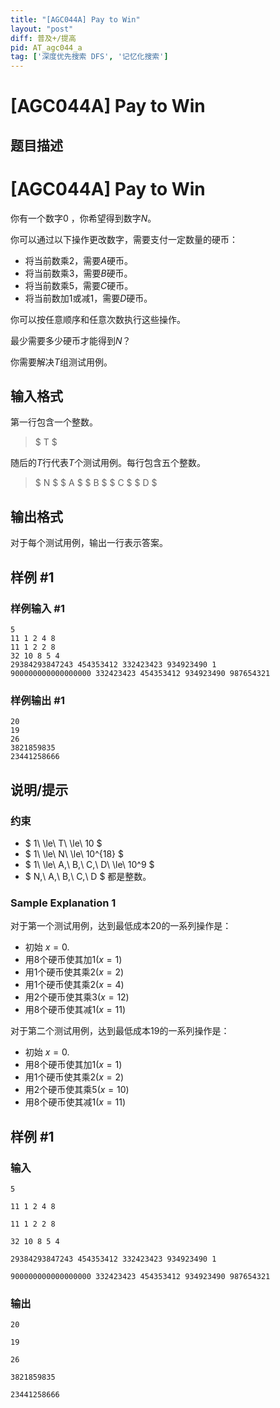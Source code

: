 ```yaml
---
title: "[AGC044A] Pay to Win"
layout: "post"
diff: 普及+/提高
pid: AT_agc044_a
tag: ['深度优先搜索 DFS', '记忆化搜索']
---
```


# [AGC044A] Pay to Win

## 题目描述

# [AGC044A] Pay to Win


你有一个数字$0$ ，你希望得到数字$N$。

你可以通过以下操作更改数字，需要支付一定数量的硬币：

- 将当前数乘$2$，需要$A$硬币。
- 将当前数乘$3$，需要$B$硬币。
- 将当前数乘$5$，需要$C$硬币。
- 将当前数加$1$或减$1$，需要$D$硬币。

你可以按任意顺序和任意次数执行这些操作。

最少需要多少硬币才能得到$N$？

你需要解决$T$组测试用例。

## 输入格式

第一行包含一个整数。

> $ T $

随后的$T$行代表$T$个测试用例。每行包含五个整数。

> $ N $ $ A $ $ B $ $ C $ $ D $

## 输出格式

对于每个测试用例，输出一行表示答案。

## 样例 #1

### 样例输入 #1

```
5
11 1 2 4 8
11 1 2 2 8
32 10 8 5 4
29384293847243 454353412 332423423 934923490 1
900000000000000000 332423423 454353412 934923490 987654321
```

### 样例输出 #1

```
20
19
26
3821859835
23441258666
```

## 说明/提示

### 约束

- $ 1\ \le\ T\ \le\ 10 $
- $ 1\ \le\ N\ \le\ 10^{18} $
- $ 1\ \le\ A,\ B,\ C,\ D\ \le\ 10^9 $
- $ N,\ A,\ B,\ C,\ D $ 都是整数。

### Sample Explanation 1

对于第一个测试用例，达到最低成本$20$的一系列操作是：

- 初始 $x = 0$.
- 用$8$个硬币使其加$1(x = 1)$
- 用$1$个硬币使其乘$2(x = 2)$
- 用$1$个硬币使其乘$2(x = 4)$
- 用$2$个硬币使其乘$3(x = 12)$
- 用$8$个硬币使其减$1(x = 11)$

对于第二个测试用例，达到最低成本$19$的一系列操作是：

- 初始 $x = 0$.
- 用$8$个硬币使其加$1(x = 1)$
- 用$1$个硬币使其乘$2(x = 2)$
- 用$2$个硬币使其乘$5(x = 10)$
- 用$8$个硬币使其减$1(x = 11)$

## 样例 #1

### 输入

```
5
11 1 2 4 8
11 1 2 2 8
32 10 8 5 4
29384293847243 454353412 332423423 934923490 1
900000000000000000 332423423 454353412 934923490 987654321
```

### 输出

```
20
19
26
3821859835
23441258666
```

